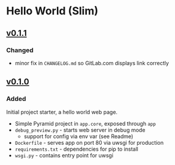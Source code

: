 # Hello World (Slim)

## [v0.1.1]

### Changed

- minor fix in `CHANGELOG.md` so GitLab.com displays link correctly

## [v0.1.0]

### Added

Initial project starter, a hello world web page.

- Simple Pyramid project in `app.core`, exposed through `app`
- `debug_preview.py` - starts web server in debug mode
    - support for config via env var (see Readme)
- `Dockerfile` - serves app on port 80 via uwsgi for production
- `requirements.txt` - dependencies for pip to install
- `wsgi.py` - contains entry point for uwsgi

[Unreleased]: https://gitlab.com/devvyn/slimgen-CLI/compare/v0.1.1...master
[v0.1.1]: https://gitlab.com/devvyn/slimgen-CLI/compare/v0.1.0...v0.1.1
[v0.1.0]: https://gitlab.com/devvyn/slimgen-CLI/tree/v0.1.0
